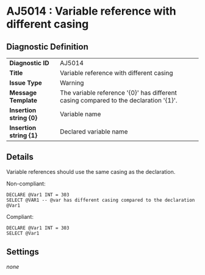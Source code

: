 # AJ5014 : Variable reference with different casing

## Diagnostic Definition

<table>
  <tr>
    <td class="header"><b>Diagnostic ID</b></td>
    <td>AJ5014</td>
  </tr>
  <tr>
    <td class="header"><b>Title</b></td>
    <td>Variable reference with different casing</td>
  </tr>
  <tr>
    <td class="header"><b>Issue Type</b></td>
    <td>Warning</td>
  </tr>
  <tr>
    <td class="header"><b>Message Template</b></td>
    <td>The variable reference '{0}' has different casing compared to the declaration '{1}'.</td>
  </tr>
    <tr>
    <td class="header"><b>Insertion string {0}</b></td>
    <td>Variable name</td>
  </tr>
  <tr>
    <td class="header"><b>Insertion string {1}</b></td>
    <td>Declared variable name</td>
  </tr>

</table>

## Details

Variable references should use the same casing as the declaration.

Non-compliant:

```tsql
DECLARE @Var1 INT = 303
SELECT @VAR1 -- @var has different casing compared to the declaration @Var1
```

Compliant:

```tsql
DECLARE @Var1 INT = 303
SELECT @Var1
```


## Settings

*none*

